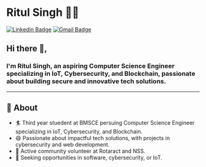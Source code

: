 # Ritul Singh 👨‍💻

[![Linkedin Badge](https://img.shields.io/badge/-ritulsingh-blue?style=flat-square&logo=Linkedin&logoColor=white&link=https://www.linkedin.com/in/ritul-singh-603653341/)](https://www.linkedin.com/in/ritul-singh-603653341/) 
[![Gmail Badge](https://img.shields.io/badge/-ritulsingh.work@gmail.com-c14438?style=flat-square&logo=Gmail&logoColor=white&link=mailto:ritulsingh.work@gmail.com)](mailto:ritulsingh.work@gmail.com)


## Hi there 👋,

### I'm Ritul Singh, an aspiring Computer Science Engineer specializing in IoT, Cybersecurity, and Blockchain, passionate about building secure and innovative tech solutions.
-------
  
## 🧐 About

- 🏄‍ Third year stuedent at BMSCE persuing Computer Science Engineer specializing in IoT, Cybersecurity, and Blockchain.
- 😄 Passionate about impactful tech solutions, with projects in cybersecurity and web development.
- 🌱 Active community volunteer at Rotaract and NSS.
- 👯 Seeking opportunities in software, cybersecurity, or IoT.
